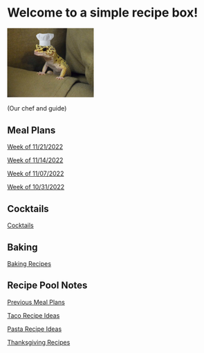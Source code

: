 # Welcome to a simple recipe box!

<img src="./lizard_chef.jpg" alt="Our Hero" width="200"/>

(Our chef and guide) 

## Meal Plans

[Week of 11/21/2022](./mealplan20221121.md)

[Week of 11/14/2022](./mealplan20221114.md)

[Week of 11/07/2022](./mealplan20221107.md)

[Week of 10/31/2022](./mealplan20221031.md)

## Cocktails

[Cocktails](./CockTailIndex.md)

## Baking

[Baking Recipes](./BakingIndex.md)

## Recipe Pool Notes

[Previous Meal Plans](./PreviousMealPlansIndex.md)

[Taco Recipe Ideas](./TacoRecipeIdeas.md)

[Pasta Recipe Ideas](./PastaRecipeIdeas.md)

[Thanksgiving Recipes](./ThanksgivingIndex.md)